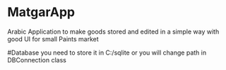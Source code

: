 # MatgarApp
Arabic Application to make goods stored and edited in a simple way with good UI for small Paints market

#Database
you need to store it in C:/sqlite or you will change path in DBConnection class
